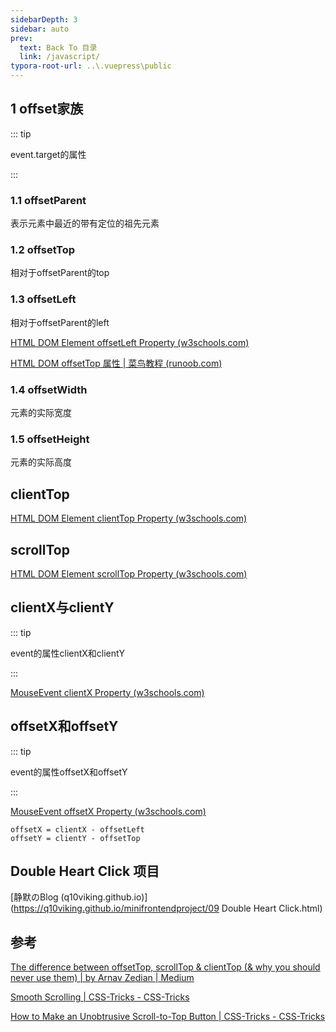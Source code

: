 ```yaml
---
sidebarDepth: 3
sidebar: auto
prev:
  text: Back To 目录
  link: /javascript/
typora-root-url: ..\.vuepress\public
---
```


## 1 offset家族

::: tip

event.target的属性

:::

### 1.1  offsetParent

表示元素中最近的带有定位的祖先元素

### 1.2 offsetTop

相对于offsetParent的top

### 1.3 offsetLeft

相对于offsetParent的left

[HTML DOM Element offsetLeft Property (w3schools.com)](https://www.w3schools.com/jsref/prop_element_offsetleft.asp)

[HTML DOM offsetTop 属性 | 菜鸟教程 (runoob.com)](https://www.runoob.com/jsref/prop-element-offsettop.html)

### 1.4 offsetWidth

元素的实际宽度

### 1.5 offsetHeight

元素的实际高度



## clientTop

[HTML DOM Element clientTop Property (w3schools.com)](https://www.w3schools.com/jsref/prop_element_clienttop.asp)



## scrollTop

[HTML DOM Element scrollTop Property (w3schools.com)](https://www.w3schools.com/jsref/prop_element_scrolltop.asp)

## clientX与clientY

::: tip

event的属性clientX和clientY

:::

[MouseEvent clientX Property (w3schools.com)](https://www.w3schools.com/jsref/event_clientx.asp)

## offsetX和offsetY

::: tip

event的属性offsetX和offsetY

:::

[MouseEvent offsetX Property (w3schools.com)](https://www.w3schools.com/jsref/event_offsetx.asp)

```
offsetX = clientX - offsetLeft
offsetY = clientY - offsetTop
```



## Double Heart Click 项目

[静默のBlog (q10viking.github.io)](https://q10viking.github.io/minifrontendproject/09 Double Heart Click.html)

<common-progresson-snippet src="https://q10viking.github.io/Mini-FrontEnd-project/13%20Double%20heart%20click/"/>





## 参考

[The difference between offsetTop, scrollTop & clientTop (& why you should never use them) | by Arnav Zedian | Medium](https://arnavzedian.medium.com/the-difference-between-offsettop-scrolltop-clienttop-36cf52b733ca)





[Smooth Scrolling | CSS-Tricks - CSS-Tricks](https://css-tricks.com/snippets/jquery/smooth-scrolling/)

[How to Make an Unobtrusive Scroll-to-Top Button | CSS-Tricks - CSS-Tricks](https://css-tricks.com/how-to-make-an-unobtrusive-scroll-to-top-button/)
